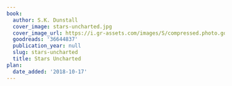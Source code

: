 ```yaml
---
book:
  author: S.K. Dunstall
  cover_image: stars-uncharted.jpg
  cover_image_url: https://i.gr-assets.com/images/S/compressed.photo.goodreads.com/books/1514774387l/36644837._SX98_.jpg
  goodreads: '36644837'
  publication_year: null
  slug: stars-uncharted
  title: Stars Uncharted
plan:
  date_added: '2018-10-17'
---
```

